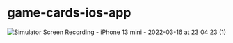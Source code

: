 # game-cards-ios-app

![Simulator Screen Recording - iPhone 13 mini - 2022-03-16 at 23 04 23 (1)](https://user-images.githubusercontent.com/34919558/166458085-af6b188c-ec5e-4ebc-82ad-ffe31df242d7.gif)

